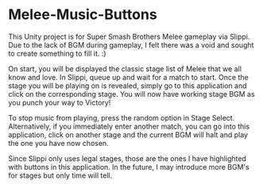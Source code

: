 # Melee-Music-Buttons

This Unity project is for Super Smash Brothers Melee gameplay via Slippi. Due to the lack of BGM during gameplay, I felt there was a void and sought to create something to fill it. :)

On start, you will be displayed the classic stage list of Melee that we all know and love. In Slippi, queue up and wait for a match to start. Once the stage you will be playing on is revealed, simply go to this application and click on the corresponding stage. You will now have working stage BGM as you punch your way to Victory!

To stop music from playing, press the random option in Stage Select. Alternatively, if you immediately enter another match, you can go into this application, click on another stage and the current BGM will halt and play the one you have now chosen.

Since Slippi only uses legal stages, those are the ones I have highlighted with buttons in this application. In the future, I may introduce more BGM's for stages but only time will tell.
